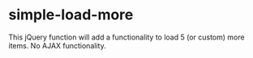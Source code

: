 # simple-load-more
This jQuery function will add a functionality to load 5 (or custom) more items. No AJAX functionality.
